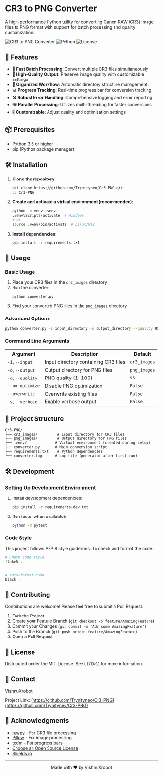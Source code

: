 # CR3 to PNG Converter

A high-performance Python utility for converting Canon RAW (CR3) image files to PNG format with support for batch processing and quality customization.

![CR3 to PNG Converter](https://img.shields.io/badge/Status-Active-brightgreen)
![Python](https://img.shields.io/badge/Python-3.8%2B-blue)
![License](https://img.shields.io/badge/License-MIT-orange)

## 🌟 Features

- 🚀 **Fast Batch Processing**: Convert multiple CR3 files simultaneously
- 🎨 **High-Quality Output**: Preserve image quality with customizable settings
- 📁 **Organized Workflow**: Automatic directory structure management
- 📊 **Progress Tracking**: Real-time progress bar for conversion tracking
- 🛠 **Robust Error Handling**: Comprehensive logging and error reporting
- 🖼 **Parallel Processing**: Utilizes multi-threading for faster conversions
- 🎚 **Customizable**: Adjust quality and optimization settings

## 📦 Prerequisites

- Python 3.8 or higher
- pip (Python package manager)

## 🛠 Installation

1. **Clone the repository**:
   ```bash
   git clone https://github.com/Trynityneo/Cr3-PNG.git
   cd Cr3-PNG
   ```

2. **Create and activate a virtual environment (recommended)**:
   ```bash
   python -m venv .venv
   .venv\Scripts\activate  # Windows
   # or
   source .venv/bin/activate  # Linux/Mac
   ```

3. **Install dependencies**:
   ```bash
   pip install -r requirements.txt
   ```

## 🚀 Usage

### Basic Usage

1. Place your CR3 files in the `cr3_images` directory
2. Run the converter:
   ```bash
   python converter.py
   ```
3. Find your converted PNG files in the `png_images` directory

### Advanced Options

```bash
python converter.py -i input_directory -o output_directory --quality 95 --no-optimize --overwrite
```

### Command Line Arguments

| Argument | Description | Default |
|----------|-------------|---------|
| `-i`, `--input` | Input directory containing CR3 files | `cr3_images` |
| `-o`, `--output` | Output directory for PNG files | `png_images` |
| `-q`, `--quality` | PNG quality (1-100) | `95` |
| `--no-optimize` | Disable PNG optimization | `False` |
| `--overwrite` | Overwrite existing files | `False` |
| `-v`, `--verbose` | Enable verbose output | `False` |

## 📁 Project Structure

```
Cr3-PNG/
├── cr3_images/         # Input directory for CR3 files
├── png_images/         # Output directory for PNG files
├── .venv/             # Virtual environment (created during setup)
├── converter.py       # Main conversion script
├── requirements.txt    # Python dependencies
└── converter.log      # Log file (generated after first run)
```

## 🛠 Development

### Setting Up Development Environment

1. Install development dependencies:
   ```bash
   pip install -r requirements-dev.txt
   ```

2. Run tests (when available):
   ```bash
   python -m pytest
   ```

### Code Style

This project follows PEP 8 style guidelines. To check and format the code:

```bash
# Check code style
flake8 .


# Auto-format code
black .
```

## 🤝 Contributing

Contributions are welcome! Please feel free to submit a Pull Request.

1. Fork the Project
2. Create your Feature Branch (`git checkout -b feature/AmazingFeature`)
3. Commit your Changes (`git commit -m 'Add some AmazingFeature'`)
4. Push to the Branch (`git push origin feature/AmazingFeature`)
5. Open a Pull Request

## 📄 License

Distributed under the MIT License. See `LICENSE` for more information.

## 📧 Contact

VishnuXrobot

Project Link: [https://github.com/Trynityneo/Cr3-PNG](https://github.com/Trynityneo/Cr3-PNG)

## 🙏 Acknowledgments

- [rawpy](https://pypi.org/project/rawpy/) - For CR3 file processing
- [Pillow](https://python-pillow.org/) - For image processing
- [tqdm](https://github.com/tqdm/tqdm) - For progress bars
- [Choose an Open Source License](https://choosealicense.com)
- [Shields.io](https://shields.io/)

---

<div align="center">
  Made with ❤️ by VishnuXrobot
</div>
